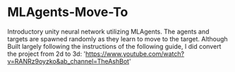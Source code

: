 # MLAgents-Move-To
Introductory unity neural network utilizing MLAgents. The agents and targets are spawned randomly as they learn to move to the target. Although Built largely following the instructions of the following guide, I did convert the project from 2d to 3d: 'https://www.youtube.com/watch?v=RANRz9oyzko&ab_channel=TheAshBot'

